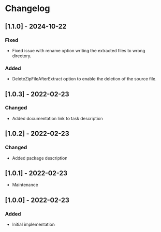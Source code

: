 # Changelog

## [1.1.0] - 2024-10-22
### Fixed
- Fixed issue with rename option writing the extracted files to wrong directory.
### Added
- DeleteZipFileAfterExtract option to enable the deletion of the source file.

## [1.0.3] - 2022-02-23
### Changed
- Added documentation link to task description

## [1.0.2] - 2022-02-23
### Changed
- Added package description

## [1.0.1] - 2022-02-23
- Maintenance

## [1.0.0] - 2022-02-23
### Added
- Initial implementation